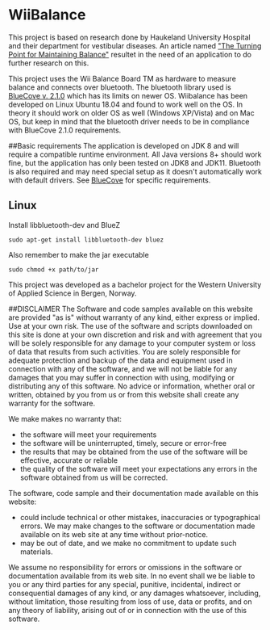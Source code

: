 # WiiBalance

This project is based on research done by Haukeland University Hospital and their department for vestibular diseases. An article named ["The Turning Point for Maintaining Balance"](https://www.scitechnol.com/peer-review/the-turning-point-for-maintaining-balance-iBaH.php?article_id=9566) resultet in the need of an application to do further research on this. 


This project uses the Wii Balance Board TM as hardware to measure balance and connects over bluetooth. The bluetooth library used is [BlueCove v. 2.1.0](bluecove.org) which has its limits on newer OS. Wiibalance has been developed on Linux Ubuntu 18.04 and found to work well on the OS. In theory it should work on older OS as well (Windows XP/Vista) and on Mac OS, but keep in mind that the bluetooth driver needs to be in compliance with BlueCove 2.1.0 requirements.

##Basic requirements
The application is developed on JDK 8 and will require a compatible runtime environment. All Java versions 8+ should work fine, but the application has only been tested on JDK8 and JDK11. Bluetooth is also required and may need special setup as it doesn't automatically work with default drivers. See [BlueCove](bluecove.org) for specific requirements.

## Linux
Install libbluetooth-dev and BlueZ
```
sudo apt-get install libbluetooth-dev bluez
```
Also remember to make the jar executable
```
sudo chmod +x path/to/jar
```

This project was developed as a bachelor project for the Western University of Applied Science in Bergen, Norway.

##DISCLAIMER
The Software and code samples available on this website are provided "as is" without warranty of any kind, either express or implied. Use at your own risk.
The use of the software and scripts downloaded on this site is done at your own discretion and risk and with agreement that you will be solely responsible for any damage to your computer system or loss of data that results from such activities. You are solely responsible for adequate protection and backup of the data and equipment used in connection with any of the software, and we will not be liable for any damages that you may suffer in connection with using, modifying or distributing any of this software. No advice or information, whether oral or written, obtained by you from us or from this website shall create any warranty for the software.

We make makes no warranty that:
- the software will meet your requirements
- the software will be uninterrupted, timely, secure or error-free
- the results that may be obtained from the use of the software will be effective, accurate or reliable
- the quality of the software will meet your expectations any errors in the software obtained from us will be corrected.

The software, code sample and their documentation made available on this website:
- could include technical or other mistakes, inaccuracies or typographical errors. We may make changes to the software or documentation made available on its web site at any time without prior-notice.
- may be out of date, and we make no commitment to update such materials.

We assume no responsibility for errors or omissions in the software or documentation available from its web site.
In no event shall we be liable to you or any third parties for any special, punitive, incidental, indirect or consequential damages of any kind, or any damages whatsoever, including, without limitation, those resulting from loss of use, data or profits, and on any theory of liability, arising out of or in connection with the use of this software.
